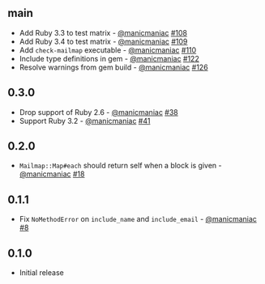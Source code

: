 ## main

- Add Ruby 3.3 to test matrix - [@manicmaniac](https://github.com/manicmaniac) [#108](https://github.com/manicmaniac/mailmap/pull/108)
- Add Ruby 3.4 to test matrix - [@manicmaniac](https://github.com/manicmaniac) [#109](https://github.com/manicmaniac/mailmap/pull/109)
- Add `check-mailmap` executable - [@manicmaniac](https://github.com/manicmaniac) [#110](https://github.com/manicmaniac/mailmap/pull/110)
- Include type definitions in gem - [@manicmaniac](https://github.com/manicmaniac) [#122](https://github.com/manicmaniac/mailmap/pull/122)
- Resolve warnings from gem build - [@manicmaniac](https://github.com/manicmaniac) [#126](https://github.com/manicmaniac/mailmap/pull/126)

## 0.3.0

- Drop support of Ruby 2.6 - [@manicmaniac](https://github.com/manicmaniac) [#38](https://github.com/manicmaniac/mailmap/pull/38)
- Support Ruby 3.2 - [@manicmaniac](https://github.com/manicmaniac) [#41](https://github.com/manicmaniac/mailmap/pull/41)

## 0.2.0

- `Mailmap::Map#each` should return self when a block is given - [@manicmaniac](https://github.com/manicmaniac) [#18](https://github.com/manicmaniac/mailmap/pull/18)

## 0.1.1

- Fix `NoMethodError` on `include_name` and `include_email` - [@manicmaniac](https://github.com/manicmaniac) [#8](https://github.com/manicmaniac/mailmap/pull/8)

## 0.1.0

- Initial release
